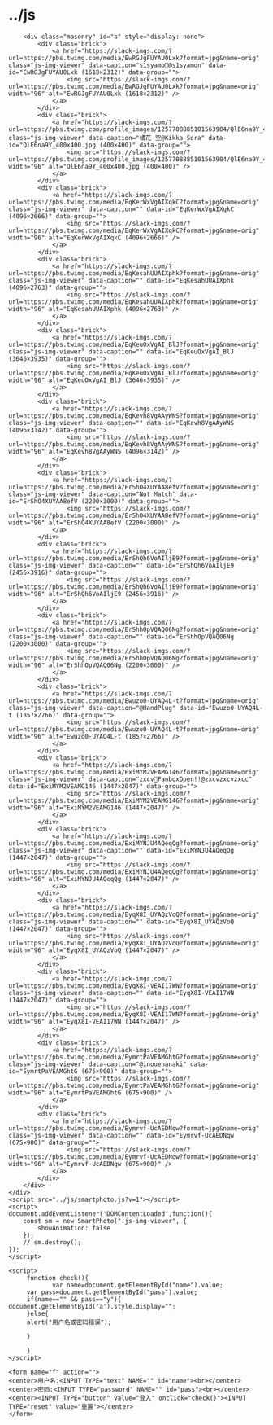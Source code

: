 <!DOCTYPE html>
<html lang="en">
<head>
	<meta charset="UTF-8">
	<meta name="viewport" content="width=device-width, initial-scale=1.0">
	<meta http-equiv="X-UA-Compatible" content="ie=edge">
	<link rel="stylesheet" href="../css/smartphoto.min.css">
	<title>SmartPhoto.js</title>
	<link rel="stylesheet" href="./assets/style.css">
</head>
<body>
	<div class="wrapper">
		<h1 class="title">../js</h1>

		<div class="masonry" id="a" style="display: none">
			<div class="brick">
				<a href="https://slack-imgs.com/?url=https://pbs.twimg.com/media/EwRGJgFUYAU0Lxk?format=jpg&name=orig" class="js-img-viewer" data-caption="s1syamo🍑@s1syamon" data-id="EwRGJgFUYAU0Lxk (1618×2312)" data-group="">
					<img src="https://slack-imgs.com/?url=https://pbs.twimg.com/media/EwRGJgFUYAU0Lxk?format=jpg&name=orig" width="96" alt="EwRGJgFUYAU0Lxk (1618×2312)" />
				</a>
			</div>
			<div class="brick">
				<a href="https://slack-imgs.com/?url=https://pbs.twimg.com/profile_images/1257708885101563904/QlE6na9Y_400x400.jpg" class="js-img-viewer" data-caption="橘花 空@Kikka_Sora" data-id="QlE6na9Y_400x400.jpg (400×400)" data-group="">
					<img src="https://slack-imgs.com/?url=https://pbs.twimg.com/profile_images/1257708885101563904/QlE6na9Y_400x400.jpg" width="96" alt="QlE6na9Y_400x400.jpg (400×400)" />
				</a>
			</div>
			<div class="brick">
				<a href="https://slack-imgs.com/?url=https://pbs.twimg.com/media/EqKerWxVgAIXqkC?format=jpg&name=orig" class="js-img-viewer" data-caption="" data-id="EqKerWxVgAIXqkC (4096×2666)" data-group="">
					<img src="https://slack-imgs.com/?url=https://pbs.twimg.com/media/EqKerWxVgAIXqkC?format=jpg&name=orig" width="96" alt="EqKerWxVgAIXqkC (4096×2666)" />
				</a>
			</div>
			<div class="brick">
				<a href="https://slack-imgs.com/?url=https://pbs.twimg.com/media/EqKesahUUAIXphk?format=jpg&name=orig" class="js-img-viewer" data-caption="" data-id="EqKesahUUAIXphk (4096×2763)" data-group="">
					<img src="https://slack-imgs.com/?url=https://pbs.twimg.com/media/EqKesahUUAIXphk?format=jpg&name=orig" width="96" alt="EqKesahUUAIXphk (4096×2763)" />
				</a>
			</div>
			<div class="brick">
				<a href="https://slack-imgs.com/?url=https://pbs.twimg.com/media/EqKeuOxVgAI_BlJ?format=jpg&name=orig" class="js-img-viewer" data-caption="" data-id="EqKeuOxVgAI_BlJ (3646×3935)" data-group="">
					<img src="https://slack-imgs.com/?url=https://pbs.twimg.com/media/EqKeuOxVgAI_BlJ?format=jpg&name=orig" width="96" alt="EqKeuOxVgAI_BlJ (3646×3935)" />
				</a>
			</div>
			<div class="brick">
				<a href="https://slack-imgs.com/?url=https://pbs.twimg.com/media/EqKevh8VgAAyWNS?format=jpg&name=orig" class="js-img-viewer" data-caption="" data-id="EqKevh8VgAAyWNS (4096×3142)" data-group="">
					<img src="https://slack-imgs.com/?url=https://pbs.twimg.com/media/EqKevh8VgAAyWNS?format=jpg&name=orig" width="96" alt="EqKevh8VgAAyWNS (4096×3142)" />
				</a>
			</div>
			<div class="brick">
				<a href="https://slack-imgs.com/?url=https://pbs.twimg.com/media/ErShO4XUYAA8efV?format=jpg&name=orig" class="js-img-viewer" data-caption="Not Match" data-id="ErShO4XUYAA8efV (2200×3000)" data-group="">
					<img src="https://slack-imgs.com/?url=https://pbs.twimg.com/media/ErShO4XUYAA8efV?format=jpg&name=orig" width="96" alt="ErShO4XUYAA8efV (2200×3000)" />
				</a>
			</div>
			<div class="brick">
				<a href="https://slack-imgs.com/?url=https://pbs.twimg.com/media/ErShQh6VoAIljE9?format=jpg&name=orig" class="js-img-viewer" data-caption="" data-id="ErShQh6VoAIljE9 (2456×3916)" data-group="">
					<img src="https://slack-imgs.com/?url=https://pbs.twimg.com/media/ErShQh6VoAIljE9?format=jpg&name=orig" width="96" alt="ErShQh6VoAIljE9 (2456×3916)" />
				</a>
			</div>
			<div class="brick">
				<a href="https://slack-imgs.com/?url=https://pbs.twimg.com/media/ErShhOpVQAQ06Ng?format=jpg&name=orig" class="js-img-viewer" data-caption="" data-id="ErShhOpVQAQ06Ng (2200×3000)" data-group="">
					<img src="https://slack-imgs.com/?url=https://pbs.twimg.com/media/ErShhOpVQAQ06Ng?format=jpg&name=orig" width="96" alt="ErShhOpVQAQ06Ng (2200×3000)" />
				</a>
			</div>
			<div class="brick">
				<a href="https://slack-imgs.com/?url=https://pbs.twimg.com/media/Ewuzo0-UYAQ4L-t?format=jpg&name=orig" class="js-img-viewer" data-caption="@HandPlug" data-id="Ewuzo0-UYAQ4L-t (1857×2766)" data-group="">
					<img src="https://slack-imgs.com/?url=https://pbs.twimg.com/media/Ewuzo0-UYAQ4L-t?format=jpg&name=orig" width="96" alt="Ewuzo0-UYAQ4L-t (1857×2766)" />
				</a>
			</div>
			<div class="brick">
				<a href="https://slack-imgs.com/?url=https://pbs.twimg.com/media/ExiMYM2VEAMG146?format=jpg&name=orig" class="js-img-viewer" data-caption="zxcv🔞FanboxOpen!!@zxcvzxcvzxcc" data-id="ExiMYM2VEAMG146 (1447×2047)" data-group="">
					<img src="https://slack-imgs.com/?url=https://pbs.twimg.com/media/ExiMYM2VEAMG146?format=jpg&name=orig" width="96" alt="ExiMYM2VEAMG146 (1447×2047)" />
				</a>
			</div>
			<div class="brick">
				<a href="https://slack-imgs.com/?url=https://pbs.twimg.com/media/ExiMYNJU4AQeqQg?format=jpg&name=orig" class="js-img-viewer" data-caption="" data-id="ExiMYNJU4AQeqQg (1447×2047)" data-group="">
					<img src="https://slack-imgs.com/?url=https://pbs.twimg.com/media/ExiMYNJU4AQeqQg?format=jpg&name=orig" width="96" alt="ExiMYNJU4AQeqQg (1447×2047)" />
				</a>
			</div>
			<div class="brick">
				<a href="https://slack-imgs.com/?url=https://pbs.twimg.com/media/EyqX8I_UYAQzVoQ?format=jpg&name=orig" class="js-img-viewer" data-caption="" data-id="EyqX8I_UYAQzVoQ (1447×2047)" data-group="">
					<img src="https://slack-imgs.com/?url=https://pbs.twimg.com/media/EyqX8I_UYAQzVoQ?format=jpg&name=orig" width="96" alt="EyqX8I_UYAQzVoQ (1447×2047)" />
				</a>
			</div>
			<div class="brick">
				<a href="https://slack-imgs.com/?url=https://pbs.twimg.com/media/EyqX8I-VEAI17WN?format=jpg&name=orig" class="js-img-viewer" data-caption="" data-id="EyqX8I-VEAI17WN (1447×2047)" data-group="">
					<img src="https://slack-imgs.com/?url=https://pbs.twimg.com/media/EyqX8I-VEAI17WN?format=jpg&name=orig" width="96" alt="EyqX8I-VEAI17WN (1447×2047)" />
				</a>
			</div>
			<div class="brick">
				<a href="https://slack-imgs.com/?url=https://pbs.twimg.com/media/EymrtPaVEAMGhtG?format=jpg&name=orig" class="js-img-viewer" data-caption="@inouenanaki" data-id="EymrtPaVEAMGhtG (675×900)" data-group="">
					<img src="https://slack-imgs.com/?url=https://pbs.twimg.com/media/EymrtPaVEAMGhtG?format=jpg&name=orig" width="96" alt="EymrtPaVEAMGhtG (675×900)" />
				</a>
			</div>
			<div class="brick">
				<a href="https://slack-imgs.com/?url=https://pbs.twimg.com/media/Eymrvf-UcAEDNqw?format=jpg&name=orig" class="js-img-viewer" data-caption="" data-id="Eymrvf-UcAEDNqw (675×900)" data-group="">
					<img src="https://slack-imgs.com/?url=https://pbs.twimg.com/media/Eymrvf-UcAEDNqw?format=jpg&name=orig" width="96" alt="Eymrvf-UcAEDNqw (675×900)" />
				</a>
			</div>
		</div>
	</div>
	<script src="../js/smartphoto.js?v=1"></script>
	<script>
	document.addEventListener('DOMContentLoaded',function(){
		const sm = new SmartPhoto(".js-img-viewer", {
			showAnimation: false
		});
		// sm.destroy();
	});
	</script>

	<script>
		 function check(){
				var name=document.getElementById("name").value;
		 var pass=document.getElementById("pass").value;
		 if(name=="" && pass=="y"){
	document.getElementById('a').style.display="";
		 }else{
		 alert("用户名或密码错误");

		 }

		 }
	</script>

	<form name="f" action="">
	<center>用户名:<INPUT TYPE="text" NAME="" id="name"><br></center>
	<center>密码:<INPUT TYPE="password" NAME="" id="pass"><br></center>
	<center><INPUT TYPE="button" value="登入" onclick="check()"><INPUT TYPE="reset" value="重置"></center>
	</form>

</body>
</html>
